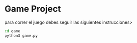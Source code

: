 # Game Project

para correr el juego debes seguir las siguientes instrucciones>

```sh 
cd game
python3 game.py

```